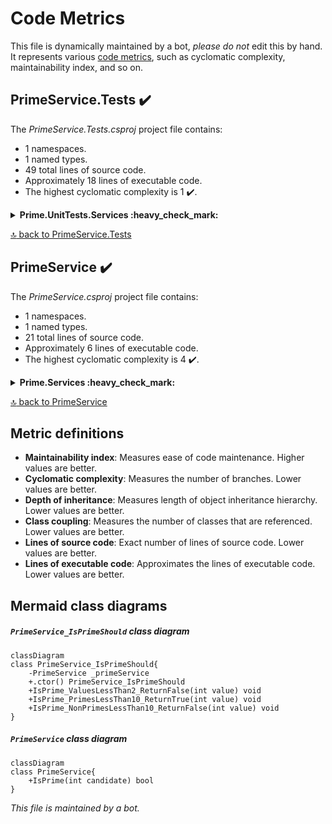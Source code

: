 <!-- markdownlint-capture -->
<!-- markdownlint-disable -->

# Code Metrics

This file is dynamically maintained by a bot, *please do not* edit this by hand. It represents various [code metrics](https://aka.ms/dotnet/code-metrics), such as cyclomatic complexity, maintainability index, and so on.

<div id='primeservice-tests'></div>

## PrimeService.Tests :heavy_check_mark:

The *PrimeService.Tests.csproj* project file contains:

- 1 namespaces.
- 1 named types.
- 49 total lines of source code.
- Approximately 18 lines of executable code.
- The highest cyclomatic complexity is 1 :heavy_check_mark:.

<details>
<summary>
  <strong id="prime-unittests-services">
    Prime.UnitTests.Services :heavy_check_mark:
  </strong>
</summary>
<br>

The `Prime.UnitTests.Services` namespace contains 1 named types.

- 1 named types.
- 49 total lines of source code.
- Approximately 18 lines of executable code.
- The highest cyclomatic complexity is 1 :heavy_check_mark:.

<details>
<summary>
  <strong id="primeservice_isprimeshould">
    PrimeService_IsPrimeShould :heavy_check_mark:
  </strong>
</summary>
<br>

- The `PrimeService_IsPrimeShould` contains 5 members.
- 46 total lines of source code.
- Approximately 18 lines of executable code.
- The highest cyclomatic complexity is 1 :heavy_check_mark:.

| Member kind | Line number | Maintainability index | Cyclomatic complexity | Depth of inheritance | Class coupling | Lines of source / executable code |
| :-: | :-: | :-: | :-: | :-: | :-: | :-: |
| Field | <a href='https://github.com/maibine/git_training/blob/master/unit-testing-using-dotnet-test/PrimeService.Tests/PrimeService_IsPrimeShould.cs#L8' title='PrimeService PrimeService_IsPrimeShould._primeService'>8</a> | 100 | 0 :heavy_check_mark: | 0 | 1 | 1 / 0 |
| Method | <a href='https://github.com/maibine/git_training/blob/master/unit-testing-using-dotnet-test/PrimeService.Tests/PrimeService_IsPrimeShould.cs#L10' title='PrimeService_IsPrimeShould.PrimeService_IsPrimeShould()'>10</a> | 100 | 1 :heavy_check_mark: | 0 | 1 | 4 / 1 |
| Method | <a href='https://github.com/maibine/git_training/blob/master/unit-testing-using-dotnet-test/PrimeService.Tests/PrimeService_IsPrimeShould.cs#L45' title='void PrimeService_IsPrimeShould.IsPrime_NonPrimesLessThan10_ReturnFalse(int value)'>45</a> | 72 | 1 :heavy_check_mark: | 0 | 4 | 11 / 6 |
| Method | <a href='https://github.com/maibine/git_training/blob/master/unit-testing-using-dotnet-test/PrimeService.Tests/PrimeService_IsPrimeShould.cs#L33' title='void PrimeService_IsPrimeShould.IsPrime_PrimesLessThan10_ReturnTrue(int value)'>33</a> | 72 | 1 :heavy_check_mark: | 0 | 4 | 13 / 6 |
| Method | <a href='https://github.com/maibine/git_training/blob/master/unit-testing-using-dotnet-test/PrimeService.Tests/PrimeService_IsPrimeShould.cs#L20' title='void PrimeService_IsPrimeShould.IsPrime_ValuesLessThan2_ReturnFalse(int value)'>20</a> | 75 | 1 :heavy_check_mark: | 0 | 4 | 11 / 5 |

<a href="#PrimeService_IsPrimeShould-class-diagram">:link: to `PrimeService_IsPrimeShould` class diagram</a>

<a href="#prime-unittests-services">:top: back to Prime.UnitTests.Services</a>

</details>

</details>

<a href="#primeservice-tests">:top: back to PrimeService.Tests</a>

<div id='primeservice'></div>

## PrimeService :heavy_check_mark:

The *PrimeService.csproj* project file contains:

- 1 namespaces.
- 1 named types.
- 21 total lines of source code.
- Approximately 6 lines of executable code.
- The highest cyclomatic complexity is 4 :heavy_check_mark:.

<details>
<summary>
  <strong id="prime-services">
    Prime.Services :heavy_check_mark:
  </strong>
</summary>
<br>

The `Prime.Services` namespace contains 1 named types.

- 1 named types.
- 21 total lines of source code.
- Approximately 6 lines of executable code.
- The highest cyclomatic complexity is 4 :heavy_check_mark:.

<details>
<summary>
  <strong id="primeservice">
    PrimeService :heavy_check_mark:
  </strong>
</summary>
<br>

- The `PrimeService` contains 1 members.
- 18 total lines of source code.
- Approximately 6 lines of executable code.
- The highest cyclomatic complexity is 4 :heavy_check_mark:.

| Member kind | Line number | Maintainability index | Cyclomatic complexity | Depth of inheritance | Class coupling | Lines of source / executable code |
| :-: | :-: | :-: | :-: | :-: | :-: | :-: |
| Method | <a href='https://github.com/maibine/git_training/blob/master/unit-testing-using-dotnet-test/PrimeService/PrimeService.cs#L6' title='bool PrimeService.IsPrime(int candidate)'>6</a> | 69 | 4 :heavy_check_mark: | 0 | 1 | 16 / 6 |

<a href="#PrimeService-class-diagram">:link: to `PrimeService` class diagram</a>

<a href="#prime-services">:top: back to Prime.Services</a>

</details>

</details>

<a href="#primeservice">:top: back to PrimeService</a>

## Metric definitions

  - **Maintainability index**: Measures ease of code maintenance. Higher values are better.
  - **Cyclomatic complexity**: Measures the number of branches. Lower values are better.
  - **Depth of inheritance**: Measures length of object inheritance hierarchy. Lower values are better.
  - **Class coupling**: Measures the number of classes that are referenced. Lower values are better.
  - **Lines of source code**: Exact number of lines of source code. Lower values are better.
  - **Lines of executable code**: Approximates the lines of executable code. Lower values are better.

## Mermaid class diagrams

<div id="PrimeService_IsPrimeShould-class-diagram"></div>

##### `PrimeService_IsPrimeShould` class diagram

```mermaid
classDiagram
class PrimeService_IsPrimeShould{
    -PrimeService _primeService
    +.ctor() PrimeService_IsPrimeShould
    +IsPrime_ValuesLessThan2_ReturnFalse(int value) void
    +IsPrime_PrimesLessThan10_ReturnTrue(int value) void
    +IsPrime_NonPrimesLessThan10_ReturnFalse(int value) void
}

```

<div id="PrimeService-class-diagram"></div>

##### `PrimeService` class diagram

```mermaid
classDiagram
class PrimeService{
    +IsPrime(int candidate) bool
}

```

*This file is maintained by a bot.*

<!-- markdownlint-restore -->
